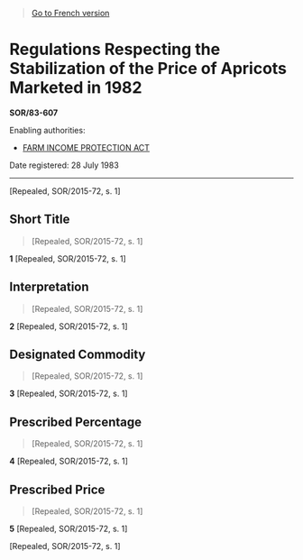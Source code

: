 > [Go to French version](/fr/Règlements/Décrets,%20ordonnances%20et%20règlements%20statutaires/83/607.md)

# Regulations Respecting the Stabilization of the Price of Apricots Marketed in 1982

**SOR/83-607**

Enabling authorities: 
- [FARM INCOME PROTECTION ACT](/en/Acts/Statutes%20of%20Canada/1991/c.%2022.md)

Date registered: 28 July 1983

----------


[Repealed, SOR/2015-72, s. 1]



## Short Title
> [Repealed, SOR/2015-72, s. 1]



**1** [Repealed, SOR/2015-72, s. 1]




## Interpretation
> [Repealed, SOR/2015-72, s. 1]



**2** [Repealed, SOR/2015-72, s. 1]




## Designated Commodity
> [Repealed, SOR/2015-72, s. 1]



**3** [Repealed, SOR/2015-72, s. 1]




## Prescribed Percentage
> [Repealed, SOR/2015-72, s. 1]



**4** [Repealed, SOR/2015-72, s. 1]




## Prescribed Price
> [Repealed, SOR/2015-72, s. 1]



**5** [Repealed, SOR/2015-72, s. 1]


[Repealed, SOR/2015-72, s. 1]


